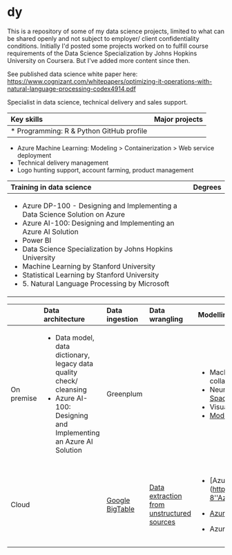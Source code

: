 # dy
This is a repository of some of my data science projects, limited to what can be shared openly and not subject to employer/ client confidentiality conditions. Initially I'd posted some projects worked on to fulfill course requirements of the Data Science Specialization by Johns Hopkins University on Coursera. But I've added more content since then.

See published data science white paper here: https://www.cognizant.com/whitepapers/optimizing-it-operations-with-natural-language-processing-codex4914.pdf


Specialist in data science, technical delivery and sales support.

| Key skills | Major projects |
| :------------ | :------------ |
| *	Programming: R & Python GitHub profile  | |
*	Azure Machine Learning: Modeling > Containerization > Web service deployment 
*	Technical delivery management 
*	Logo hunting support, account farming, product management


| Training in data science | Degrees |
| :------------ | :------------ |
| <ul><li>Azure DP-100 - Designing and Implementing a Data Science Solution on Azure</li><li>Azure AI-100: Designing and Implementing an Azure AI Solution</li><li>Power BI</li><li>Data Science Specialization by Johns Hopkins University</li><li>Machine Learning by Stanford University</li><li>Statistical Learning by Stanford University</li><li>5.	Natural Language Processing by Microsoft</li></ul>| |



|	 | Data architecture | Data ingestion |	Data wrangling	| Modelling & visualization |	Deployment |
| :------------ | :------------ | :------------ | :------------ | :------------ | :------------ |
| On premise | <ul><li> Data model, data dictionary, legacy data quality check/ cleansing </li><li> Azure AI-100: Designing and Implementing an Azure AI Solution</li></ul> | Greenplum | | <ul><li>Machine learning: Stacking, time series, sentiment, collaborative filtering, survival</li><li>Neural networks (NLP): [Embedding, LSTM, Keras, Spacy, Tensorflow](https://github.com/balawillgetyou/dy/blob/master/LSTMGloVeTextClassifier20190927.ipynb)</li><li>Visualization: ggplot, Seaborn, [Power BI](https://github.com/balawillgetyou/dy/blob/master/PowerBIBalaDemo.pdf)</li><li>[Model explain-ability (LIME, SHAP)](https://github.com/balawillgetyou/dy/blob/master/ExplainPredictionsLIMESHAPAmexAV.pdf)</li></ul> | <ul><li>[Semantic search w/ custom word embedding + .NET DLL + SharePoint](https://github.com/balawillgetyou/dy/blob/master/SemanticSearch20191126.pdf) </li><li>Python (Plotly + ReactJS +  Flask) Web app</li></ul> |
| Cloud |  | [Google BigTable](https://github.com/balawillgetyou/dy/blob/master/GoogleBigTableSQL.ipynb) | [Data extraction from unstructured sources](https://github.com/balawillgetyou/dy/blob/master/dataPipeline20191201.ipynb) | <ul><li>[Azure AutoML](https://github.com/balawillgetyou/dy/blob/master/utf-8''Azure AutoML with Amex data.ipynb)</li></ul><ul><li>[Azure Machine Learning Service (Python)](https://github.com/balawillgetyou/dy/blob/master/AmexMarketing20191029.ipynb)</li></ul><ul><li>Azure Machine Learning Studio (R)</li></ul> | <ul><li>[Azure REST API, using Docker containers](https://github.com/balawillgetyou/dy/blob/master/AmexMarketing20191029.ipynb)</li></ul><ul><li>R Shiny Web app</li></ul> |


